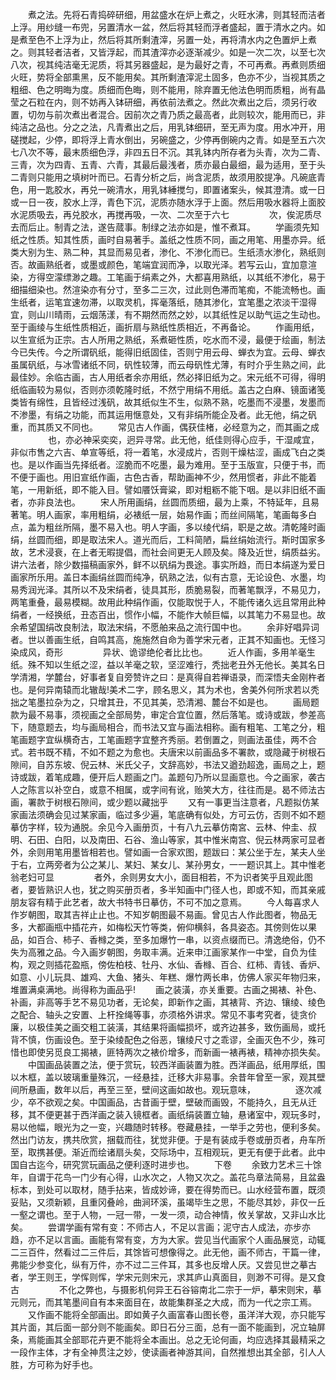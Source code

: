 <!-- { "loadSidebar": true } -->
　　煮之法。先将石青捣碎研细，用盆盛水在炉上煮之，火旺水沸，则其轻而洁者上浮。用纱缝一布兜，另置清水一盆，然后将其轻而浮者盛起，置于清水之内。如是煮至色不上浮为止，然后将其所剩渣滓，另置一处，再将清水内之色置炉上煮之。则其轻者洁者，又皆浮起，而其渣滓亦必逐渐减少。如是一次二次，以至七次八次，视其纯洁毫无泥质，将其另器盛起，是为最好之青，不可再煮。再煮则质细火旺，势将全部熏黑，反不能用矣。其所剩渣滓泥土固多，色亦不少，当视其质之粗细、色之明晦为度。质细而色晦，则不能用，除弃置无他法色明而质粗，尚有晶莹之石粒在内，则不妨再入钵研细，再依前法煮之。然此次煮出之后，须另行收置，切勿与前次煮出者混合。因前次之青乃质之最高者，此则较次，能用而已，非纯洁之品也。分之之法，凡青煮出之后，用乳钵细研，至无声为度。用水冲开，用磋搅起，少停，即将浮上青水倒出，另碗盛之，少停再倒碗内之青。如是至五六次七八次不等，最末质细色浮，非四五日不沉。其乳钵内所存者为头青，次为二青、三青，次为四青、五青、六青，其最后最浅者，质亦最白最细，最为适用，至于头二青则只能用之填树叶而已。石青分析之后，尚含泥质，故须用胶提净。凡碗底青色，用一匙胶水，再兑一碗清水，用乳钵綞搅匀，即置诸案头，候其澄清。或一日或一日一夜，胶水上浮，青色下沉，泥质亦随水浮于上面。然后用吸水器将上面胶水泥质吸去，再兑胶水，再搅再吸，一次、二次至于六七
　　
　　次，俟泥质尽去而后止。制青之法，遂告蒇事。制绿之法亦如是，惟不煮耳。
　　学画须先知纸之性质。知其性质，画时自易著手。盖纸之性质不同，画之用笔、用墨亦异。纸类大别为生、熟二种，其显而易见者，渗化、不渗化而已。生纸渍水渗化，熟纸则否。故画熟纸者，或墨或颜色，笔端宜润而净，以取光泽。若写云山，宜加意渲染，方得空濛缥渺之趣。工笔画于绢素之外，大都喜用熟纸，以其纸不渗化，易于细描细染也。然渲染亦有分寸，至多二三次，过此则色滞而笔痴，不能流畅也。画生纸者，运笔宜速勿滞，以取灵机，挥毫落纸，随其渗化，宜笔墨之浓淡干湿得宜，则山川晴雨，云烟荡漾，有不期然而然之妙，以其纸性足以助气运之生动也。至于画绫与生纸性质相近，画折扇与熟纸性质相近，不再备论。
　　作画用纸，以生宣纸为正宗。古人所用之熟纸，系煮砸性质，吃水而不浸，最便于绘画，制法今已失传。今之所谓矾纸，能得旧纸固佳，否则宁用云母、蝉衣为宜。云母、蝉衣虽属矾纸，与冰雪诸纸不同，矾性较薄，而云母矾性尤薄，有时介乎生熟之间，此最佳妙。余临古画，古人用纸者余亦用纸，然必择旧纸为之。宋元纸不可得，得明纸临画较为易似，否则亦须乾隆时纸，不然宁用绢不用纸。盖古之白麻、镜面诸笺类皆有绵性，且皆经过浅矾，故其纸似生不生，似熟不熟，吃墨而不浸墨，发墨而不渗墨，有绢之功能，而其运用惬意处，又有非绢所能企及者。此无他，绢之矾重，而其质又不同也。
　　常见古人作画，偶获佳楮，必经意为之，而其画之成
　　
　　也，亦必神采奕奕，迥异寻常。此无他，纸佳则得心应手，干湿咸宜，非似市售之六吉、单宣等纸，将一着笔，水浸成片，否则干燥枯涩，画成飞白之类也。是以作画当先择纸者。涩脆而不吃墨，最为难用。至于玉版宣，只便于书，而不便于画也。用旧宣纸作画，古色古香，帮助画神不少，然用惯者，非此不能着笔，一用新纸，即不能入目。譬如餍饫膏粱，即对粗粝不能下咽。是以非旧纸不画者，亦非良法也。
　　宋人所用画绢，丝圆而质细，最为上乘，不特延年，且易著笔。明人画家，率用粗绢，必裱纸一层，始易作画；而丝间隔笔，笔画每多白点，盖为粗丝所隔，墨不易入也。明人字画，多以绫代绢，职是之故。清乾隆时画绢，丝圆而细，即是取法宋人。道光而后，工料简陋，扁丝绢始流行。斯时国家多故，艺术浸衰，在上者无暇提倡，而社会间更无人顾及矣。降及近世，绢质益劣。讲六法者，除少数描稿画家外，鲜不以矾绢为畏途。事实所趋，而日本绢遂为爱日画家所乐用。盖日本画绢丝圆而纯净，矾熟之法，似有古意，无论设色、水墨，均易秀润光泽。其所以不及宋绢者，徒具其形，质脆易裂，而著笔飘浮，不易见力，两笔重叠，最易模糊。故用此种绢作画，仅能取悦于人，不能传诸久远且常用此种绢者，一经换纸，丑态百出，惯作小幅，不能作大帧巨幅，以其笔力不易显也。故余希望国绢改良制法，取法宋绢，不愿舶来品之流行国中也。
　　余非好唱异词者。世以善画生纸，自鸣其高，施施然自命为善学宋元者，正其不知画也。无怪习染成风，奇形
　　
　　异状、诡谬绝伦者比比也。
　　近人作画，多用羊毫生纸。殊不知以生纸之涩，益以羊毫之软，坚涩难行，秃拙老丑外无他长。美其名日学清湘，学麓台，好事者复自旁赞许之曰：是真得自若禅语录，而深悟夫金刚杵者也。是何异南辕而北辙哉!美术二字，顾名思义，其为术也，舍美外何所求若以秃拙之笔墨拉杂为之，只增其丑，不见其美，恐清湘、麓台不如是也。
　　画局题款为最不易事，须视画之全部局势，审定合宜位置，然后落笔。或诗或跋，参差高下，随意题去，均与画局相合，而书法又宜与画法相称。画有粗笔、工笔之分，粗笔画题字宜纵横奇古，工笔画题字宜整齐秀丽。若倒置之，则画法虽佳，两不合式。若书既不精，不如不题之为愈也。夫唐宋以前画品多不署款，或隐藏于树根石隙间，自苏东坡、倪云林、米氏父子，文辞高妙，书法又遒劲超逸，画局之上，题诗或跋，着笔成趣，便开后人题画之门。盖题句乃所以显画意也。今之画家，袭古人之陈言以补空白，或意不相属，或字间有讹，贻笑大方，往往而是。曷不师法古画，署款于树根石隙间，或少题以藏拙乎
　　又有一事更当注意者，凡题拟仿某家画法须确会见过某家画，临过多少遍，笔底确有似处，方可云仿，否则不如不题摹仿字样，较为通脱。余见今入画册页，十有八九云摹仿南宮、云林、仲圭、叔明、石田、白阳，以及南田、石谷、渔山等家，其中惟米南宫、倪云林两家可显者外，余则用笔用墨皆相若也。譬如画一合家欢图，题跋曰：某公坐于左，某夫人坐于右，立两旁者为公之某儿、某妇、某女儿、某孙男女，一一题识其上。其中惟老翁老妇可显
　　
　　者外，余则男女大小，面目相若，不为识者笑乎且观此图者，要皆熟识人也，犹之购买册页者，多半知画中门径人也，即或不知，而其亲戚朋友容有精于此艺者，故大书特书日摹仿，不可不加之意焉。
　　今人每喜求人作岁朝图，取其吉祥止止也。不知岁朝图最不易画。曾见古人作此图者，物品无多，大都画瓶中插花卉，如梅松天竹等类，俯仰横斜，各具姿态。其傍则佐以果品，如百合、柿子、香橼之类，至多加爆竹一串，以资点缀而已。清逸绝俗，仍不失为高雅之品。今入画岁朝图，务取丰满。近来申江画家某作一中堂，自负为佳构，观之则插花盈瓶，傍佐柏枝、牡丹、水仙、香橼、百合、红柿、青钱、香炉、如意、小儿玩具、雄鸡、大鱼、猪头、年糕、爆竹两长串，仿佛人家买年物归来，堆置满桌满地。尚得称为画品乎!
　　画之装潢，亦关重要。古画之揭裱、补色、补画，非高等手艺不易见功者，无论矣，即新作之画，其裱背、齐边、镶绫、绫色之配合、轴头之安置、上杆拴绳等事，亦须格外讲求。常见不事考究者，徒贪价廉，以极佳美之画交粗工装潢，其结果将画幅损坏，或齐边甚多，致伤画局，或托背不慎，伤画设色。至于染绫配色之俗恶，镶绫尺寸之乖谬，全画灭色不少，殊可惜也即使另觅良工揭裱，匪特两次之裱价增多，而新画一裱再裱，精神亦损失矣。
　　中国画品装置之法，便于赏玩，较西洋画装置为胜。西洋画品，纸用厚纸，围以木框，盖以玻璃重量殊沉，一经悬挂，迁移大非易事。余昔年曾至一家，观其壁间所悬画，数年以后，再至三至，壁间这画如故也。观玩意味，
　　
　　逐次减少，卒不欲观之矣。中国画品，古昔画于壁，壁破而画毁，不能持久，且无从迁移，其不便更甚于西洋画之装入镜框者。画纸绢装置立轴，悬诸室中，观玩多时，易以他幅，眼光为之一变，兴趣随时转移。卷藏悬挂，一举手之劳也，便利多矣。然出门访友，携共欣赏，捆载而往，犹觉非便。于是有装成手卷或册页者，舟车所至，取携甚便。渐近而绘诸扇头矣，交际场中，互相观玩，更无有便于此者。此中国自古迄今，研究赏玩画品之便利逐时进步也。
　　下卷
　　余致力艺术三十馀年，自谓于花鸟一门少有心得，山水次之，人物又次之。盖花鸟章法简易，且盆盎标本，到处可以取材，随手拈来，皆成妙谛，要在得势而已。山水经营布置，既须妥贴，又须新颖，且重冈叠岭，曲涧环溪，虽竭毕生之思，不能尽其妙，非仅一丘一壑之谓也。至于人物，一冠一带，一发一须，动合神情，攸关掌故，又非山水比矣。
　　尝谓学画有常有变：不师古人，不足以言画；泥守古人成法，亦步亦趋，亦不足以言画。画能有常有变，方为大家。尝见当代画家个人画品展览，动辄二三百件，然看过二三件后，其馀皆可想像得之。此无他，画不师古，干篇一律，弗能少参变化，纵有万件，亦不过二三件耳，其多也反增人厌。又尝见世之摹古者，学王则王，学恽则恽，学宋元则宋元，求其庐山真面目，则渺不可得。是又食古
　　
　　不化之弊也，与摄影机何异王石谷镕南北二宗于一炉，摹宋则宋，摹元则元，而其笔墨间自有本来面目在，故能集群圣之大成，而为一代之宗工焉。
　　又作画不能将全部画出。即如黄子久画富春山图长卷，虽洋洋大观，亦只能写其片面，其后面一部分则不能画矣。即日石分三面，总有一面不能画到，况立轴屏条，焉能画其全部耶花卉更不能将全本画出。总之无论何画，均应选择其最精采之一段作主体，才有全神贯注之妙，使读画者神游其间，自然推想出其全部，引人人胜，方可称为好手也。
